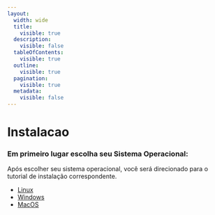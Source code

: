 ```yaml
---
layout:
  width: wide
  title:
    visible: true
  description:
    visible: false
  tableOfContents:
    visible: true
  outline:
    visible: true
  pagination:
    visible: true
  metadata:
    visible: false
---
```


# Instalacao

### Em primeiro lugar escolha seu Sistema Operacional:

Após escolher seu sistema operacional, você será direcionado para o tutorial de instalação correspondente.

* [Linux](instalacao-linux.md)
* [Windows](instalacao-windows.md)
* [MacOS](instalacao-macos.md)

